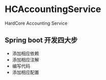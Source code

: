 # HCAccountingService
HardCore Accounting Service


## Spring boot 开发四大步
- 添加相应依赖
- 添加相应注解
- 编写代码
- 添加相应配置

